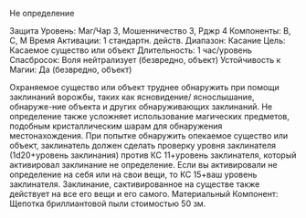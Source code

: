 
Не определение

Защита
Уровень: Маг/Чар 3, Мошенничество
3, Рджр 4
Компоненты: В, С, М
Время Активации: 1 стандартн. действ.
Диапазон: Касание
Цель: Касаемое существо или объект
Длительность: 1 час/уровень
Спасбросок: Воля нейтрализует
(безвредно, объект)
Устойчивость к Магии: Да (безвредно,
объект)

Охраняемое существо или объект
труднее обнаружить при помощи заклинаний ворожбы, таких как ясновидение/
яснослышание, обнаруже-ние объекта и
других обнаруживающих заклинаний.
Не определение также усложняет использование магических предметов, подобным кристаллическим шарам для
обнаружения местонахождения. При попытке обнаружить опекаемое существо
или объект, заклинатель должен сделать
проверку уровня заклинателя (1d20+уровень заклинания) против КС 11+уровень заклинателя, который активировал
заклинание не определение. Если вы активировали не определение на себя или
на свои вещи, то КС 15+ваш уровень заклинателя.
Заклинание, сактивированное на существе также действует на все его вещи
и его самого.
Материальный Компонент: Щепотка
бриллиантовой пыли стоимостью 50 зм.